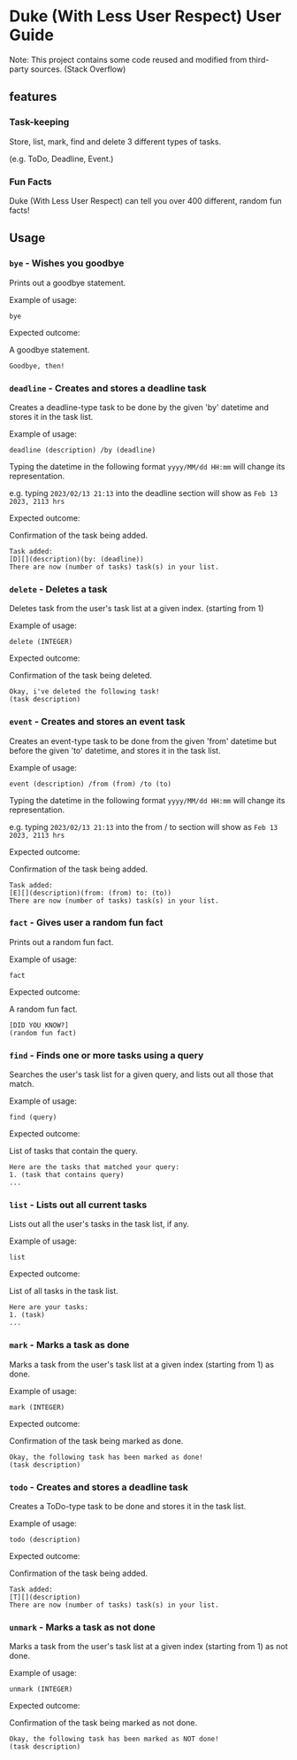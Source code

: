 # Duke (With Less User Respect) User Guide

Note: This project contains some code reused and modified from third-party sources. (Stack Overflow)
## features 

### Task-keeping

Store, list, mark, find and delete 3 different types of tasks.

(e.g. ToDo, Deadline, Event.)

### Fun Facts

Duke (With Less User Respect) can tell you over 400 different, random fun facts!

## Usage

### `bye` - Wishes you goodbye

Prints out a goodbye statement.

Example of usage: 

`bye`

Expected outcome:

A goodbye statement.

```
Goodbye, then!
```

### `deadline` - Creates and stores a deadline task

Creates a deadline-type task to be done by the given 'by' datetime and stores it in the task list.

Example of usage:

`deadline (description) /by (deadline)`

Typing the datetime in the following format `yyyy/MM/dd HH:mm` will change its representation.

e.g. typing `2023/02/13 21:13` into the deadline section will show as `Feb 13 2023, 2113 hrs`

Expected outcome:

Confirmation of the task being added.

```
Task added:
[D][](description)(by: (deadline))
There are now (number of tasks) task(s) in your list.
```

### `delete` - Deletes a task

Deletes task from the user's task list at a given index. (starting from 1)

Example of usage:

`delete (INTEGER)`

Expected outcome:

Confirmation of the task being deleted.

```
Okay, i've deleted the following task!
(task description)
```

### `event` - Creates and stores an event task

Creates an event-type task to be done from the given 'from' datetime but before
the given 'to' datetime, and stores it in the task list.

Example of usage:

`event (description) /from (from) /to (to)`

Typing the datetime in the following format `yyyy/MM/dd HH:mm` will change its representation.

e.g. typing `2023/02/13 21:13` into the from / to section will show as `Feb 13 2023, 2113 hrs`

Expected outcome:

Confirmation of the task being added.

```
Task added:
[E][](description)(from: (from) to: (to))
There are now (number of tasks) task(s) in your list.
```

### `fact` - Gives user a random fun fact

Prints out a random fun fact.

Example of usage:

`fact`

Expected outcome:

A random fun fact.

```
[DID YOU KNOW?]
(random fun fact)
```

### `find` - Finds one or more tasks using a query

Searches the user's task list for a given query, and lists out all those that match.

Example of usage:

`find (query)`

Expected outcome:

List of tasks that contain the query.

```
Here are the tasks that matched your query:
1. (task that contains query)
...
```

### `list` - Lists out all current tasks

Lists out all the user's tasks in the task list, if any.

Example of usage:

`list`

Expected outcome:

List of all tasks in the task list.

```
Here are your tasks:
1. (task)
...
```

### `mark` - Marks a task as done

Marks a task from the user's task list at a given index (starting from 1) as done.

Example of usage:

`mark (INTEGER)`

Expected outcome:

Confirmation of the task being marked as done.

```
Okay, the following task has been marked as done!
(task description)
```

### `todo` - Creates and stores a deadline task

Creates a ToDo-type task to be done and stores it in the task list.

Example of usage:

`todo (description)`

Expected outcome:

Confirmation of the task being added.

```
Task added:
[T][](description)
There are now (number of tasks) task(s) in your list.
```

### `unmark` - Marks a task as not done

Marks a task from the user's task list at a given index (starting from 1) as not done.

Example of usage:

`unmark (INTEGER)`

Expected outcome:

Confirmation of the task being marked as not done.

```
Okay, the following task has been marked as NOT done!
(task description)
```